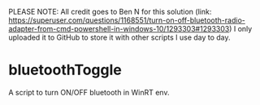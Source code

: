 PLEASE NOTE: All credit goes to Ben N for this solution (link: https://superuser.com/questions/1168551/turn-on-off-bluetooth-radio-adapter-from-cmd-powershell-in-windows-10/1293303#1293303)
I only uploaded it to GitHub to store it with other scripts I use day to day.

# bluetoothToggle
A script to turn ON/OFF bluetooth in WinRT env.
